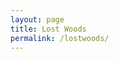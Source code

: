 ```yaml
---
layout: page
title: Lost Woods
permalink: /lostwoods/
---
```


<div id="map-canvas"></div>

<script type="text/javascript" src="https://maps.googleapis.com/maps/api/js?key=AIzaSyBczbNIYsrrbOLxudm2oZq9t1xzLLpA2cg"></script>

<script type="text/javascript">
  var address = 'Mansfield Traquair Centre, 15 Mansfield Place, Edinburgh, EH3 6BB, UK';
  var geocoder, map2;
  
  function initialize() {
    var mapOptions = {
        center: { lat: -34.397, lng: 150.644},
        zoom: 8
        };
    var map = new google.maps.Map(document.getElementById('map-canvas'),mapOptions);
  }
  
  initialize();
</script>
